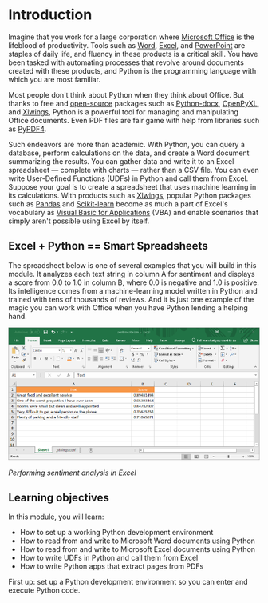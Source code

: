 # Introduction

Imagine that you work for a large corporation where [Microsoft Office](https://products.office.com/home) is the lifeblood of productivity. Tools such as [Word](https://products.office.com/word), [Excel](https://products.office.com/excel), and [PowerPoint](https://products.office.com/powerpoint) are staples of daily life, and fluency in these products is a critical skill. You have been tasked with automating processes that revolve around documents created with these products, and Python is the programming language with which you are most familiar.

Most people don't think about Python when they think about Office. But thanks to free and [open-source](https://opensource.com/resources/what-open-source) packages such as [Python-docx](https://python-docx.readthedocs.io/en/latest/), [OpenPyXL](https://openpyxl.readthedocs.io/en/stable/), and [Xlwings](https://www.xlwings.org/), Python is a powerful tool for managing and manipulating Office documents. Even PDF files are fair game with help from libraries such as [PyPDF4](https://pypi.org/project/PyPDF4/).

Such endeavors are more than academic. With Python, you can query a database, perform calculations on the data, and create a Word document summarizing the results. You can gather data and write it to an Excel spreadsheet — complete with charts — rather than a CSV file. You can even write User-Defined Functions (UDFs) in Python and call them from Excel. Suppose your goal is to create a spreadsheet that uses machine learning in its calculations. With products such as [Xlwings](https://www.xlwings.org/), popular Python packages such as [Pandas](https://pandas.pydata.org/) and [Scikit-learn](https://scikit-learn.org/stable/) become as much a part of Excel's vocabulary as [Visual Basic for Applications](https://en.wikipedia.org/wiki/Visual_Basic_for_Applications) (VBA) and enable scenarios that simply aren't possible using Excel by itself.

## Excel + Python == Smart Spreadsheets

The spreadsheet below is one of several examples that you will build in this module. It analyzes each text string in column A for sentiment and displays a score from 0.0 to 1.0 in column B, where 0.0 is negative and 1.0 is positive. Its intelligence comes from a machine-learning model written in Python and trained with tens of thousands of reviews. And it is just one example of the magic you can work with Office when you have Python lending a helping hand.

![Performing sentiment analysis in Excel](media/excel-sentiment.png)

_Performing sentiment analysis in Excel_

## Learning objectives

In this module, you will learn:

- How to set up a working Python development environment
- How to read from and write to Microsoft Word documents using Python
- How to read from and write to Microsoft Excel documents using Python
- How to write UDFs in Python and call them from Excel
- How to write Python apps that extract pages from PDFs

First up: set up a Python development environment so you can enter and execute Python code.

